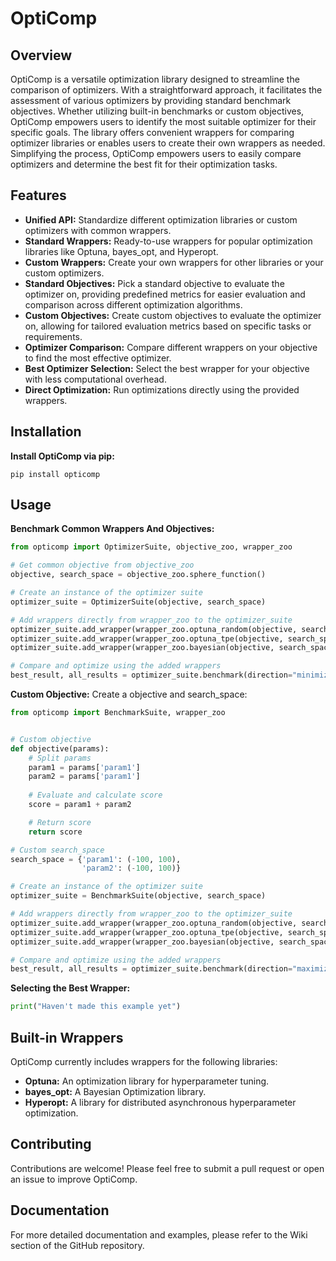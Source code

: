 # OptiComp
## Overview
OptiComp is a versatile optimization library designed to streamline the comparison of optimizers. With a straightforward approach, it facilitates the assessment of various optimizers by providing standard benchmark objectives. Whether utilizing built-in benchmarks or custom objectives, OptiComp empowers users to identify the most suitable optimizer for their specific goals. The library offers convenient wrappers for comparing optimizer libraries or enables users to create their own wrappers as needed. Simplifying the process, OptiComp empowers users to easily compare optimizers and determine the best fit for their optimization tasks.

## Features
- **Unified API:** Standardize different optimization libraries or custom optimizers with common wrappers.
- **Standard Wrappers:** Ready-to-use wrappers for popular optimization libraries like Optuna, bayes_opt, and Hyperopt.
- **Custom Wrappers:** Create your own wrappers for other libraries or your custom optimizers.
- **Standard Objectives:** Pick a standard objective to evaluate the optimizer on, providing predefined metrics for easier evaluation and comparison across different optimization algorithms.
- **Custom Objectives:** Create custom objectives to evaluate the optimizer on, allowing for tailored evaluation metrics based on specific tasks or requirements.
- **Optimizer Comparison:** Compare different wrappers on your objective to find the most effective optimizer.
- **Best Optimizer Selection:** Select the best wrapper for your objective with less computational overhead.
- **Direct Optimization:** Run optimizations directly using the provided wrappers.

## Installation
**Install OptiComp via pip:**

```
pip install opticomp
```

## Usage
**Benchmark Common Wrappers And Objectives:**
```python
from opticomp import OptimizerSuite, objective_zoo, wrapper_zoo

# Get common objective from objective_zoo
objective, search_space = objective_zoo.sphere_function()

# Create an instance of the optimizer suite
optimizer_suite = OptimizerSuite(objective, search_space)

# Add wrappers directly from wrapper_zoo to the optimizer_suite
optimizer_suite.add_wrapper(wrapper_zoo.optuna_random(objective, search_space))
optimizer_suite.add_wrapper(wrapper_zoo.optuna_tpe(objective, search_space))
optimizer_suite.add_wrapper(wrapper_zoo.bayesian(objective, search_space))

# Compare and optimize using the added wrappers
best_result, all_results = optimizer_suite.benchmark(direction="minimize", max_steps=100, target_score=200, verbose=True)
```

**Custom Objective:**
Create a objective and search_space:

```python
from opticomp import BenchmarkSuite, wrapper_zoo


# Custom objective
def objective(params):
    # Split params
    param1 = params['param1']
    param2 = params['param1']
    
    # Evaluate and calculate score
    score = param1 + param2

    # Return score
    return score

# Custom search_space
search_space = {'param1': (-100, 100),
                'param2': (-100, 100)}

# Create an instance of the optimizer suite
optimizer_suite = BenchmarkSuite(objective, search_space)

# Add wrappers directly from wrapper_zoo to the optimizer_suite
optimizer_suite.add_wrapper(wrapper_zoo.optuna_random(objective, search_space))
optimizer_suite.add_wrapper(wrapper_zoo.optuna_tpe(objective, search_space))
optimizer_suite.add_wrapper(wrapper_zoo.bayesian(objective, search_space))

# Compare and optimize using the added wrappers
best_result, all_results = optimizer_suite.benchmark(direction="maximize", max_steps=100, target_score=190, verbose=True)
```

**Selecting the Best Wrapper:**
```python
print("Haven't made this example yet")
```

## Built-in Wrappers
OptiComp currently includes wrappers for the following libraries:

- **Optuna:** An optimization library for hyperparameter tuning.
- **bayes_opt:** A Bayesian Optimization library.
- **Hyperopt:** A library for distributed asynchronous hyperparameter optimization.


## Contributing
Contributions are welcome! Please feel free to submit a pull request or open an issue to improve OptiComp.

## Documentation
For more detailed documentation and examples, please refer to the Wiki section of the GitHub repository.
